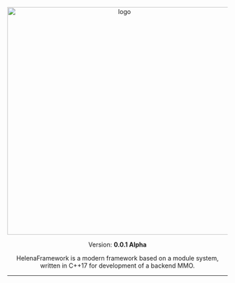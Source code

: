 <p align="center"><img src="https://user-images.githubusercontent.com/57288440/89474692-0147cf80-d78f-11ea-9fe4-9c07571503c4.png" alt="logo" width="520"/></p>
<p align="middle">Version: <strong>0.0.1 Alpha</strong></p>
<center>HelenaFramework is a modern framework based on a module system, written in C++17 for development of a backend MMO.

--- 